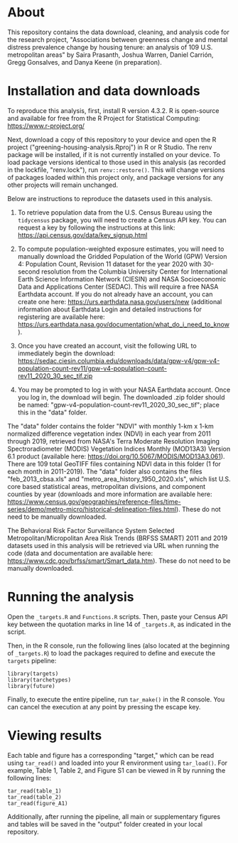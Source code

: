 # About
This repository contains the data download, cleaning, and analysis code for the research project, "Associations between greenness change and mental distress prevalence change by
housing tenure: an analysis of 109 U.S. metropolitan areas" by Saira Prasanth, Joshua Warren, Daniel Carrión, Gregg Gonsalves, and Danya Keene (in preparation).

# Installation and data downloads
To reproduce this analysis, first, install R version 4.3.2. R is open-source and available for free from the R Project for Statistical Computing: https://www.r-project.org/

Next, download a copy of this repository to your device and open the R project ("greening-housing-analysis.Rproj") in R or R Studio. The renv package will be installed, if it is not currently installed on your device. To load package versions identical to those used in this analysis (as recorded in the lockfile, "renv.lock"), run `renv::restore()`. This will change versions of packages loaded within this project only, and package versions for any other projects will remain unchanged.

Below are instructions to reproduce the datasets used in this analysis.

1.  To retrieve population data from the U.S. Census Bureau using the `tidycensus` package, you will need to create a Census API key. You can request a key by following the instructions at this link: https://api.census.gov/data/key_signup.html

2.  To compute population-weighted exposure estimates, you will need to manually download the Gridded Population of the World (GPW) Version 4: Population Count, Revision 11 dataset for the year 2020 with 30-second resolution from the Columbia University Center for International Earth Science Information Network (CIESIN) and NASA Socioeconomic Data and Applications Center (SEDAC). This will require a free NASA Earthdata account. If you do not already have an account, you can create one here: https://urs.earthdata.nasa.gov/users/new (additional information about Earthdata Login and detailed instructions for registering are available here: https://urs.earthdata.nasa.gov/documentation/what_do_i_need_to_know).

3.  Once you have created an account, visit the following URL to immediately begin the download: https://sedac.ciesin.columbia.edu/downloads/data/gpw-v4/gpw-v4-population-count-rev11/gpw-v4-population-count-rev11_2020_30_sec_tif.zip

4.  You may be prompted to log in with your NASA Earthdata account. Once you log in, the download will begin. The downloaded .zip folder should be named: "gpw-v4-population-count-rev11_2020_30_sec_tif"; place this in the "data" folder.

The "data" folder contains the folder "NDVI" with monthly 1-km x 1-km normalized difference vegetation index (NDVI) in each year from 2011 through 2019, retrieved from NASA's Terra Moderate Resolution Imaging Spectroradiometer (MODIS) Vegetation Indices Monthly (MOD13A3) Version 6.1 product (available here: https://doi.org/10.5067/MODIS/MOD13A3.061). There are 109 total GeoTIFF files containing NDVI data in this folder (1 for each month in 2011-2019). The "data" folder also contains the files "feb_2013_cbsa.xls" and "metro_area_history_1950_2020.xls", which list U.S. core based statistical areas, metropolitan divisions, and component counties by year (downloads and more information are available here: https://www.census.gov/geographies/reference-files/time-series/demo/metro-micro/historical-delineation-files.html). These do not need to be manually downloaded.

The Behavioral Risk Factor Surveillance System Selected Metropolitan/Micropolitan Area Risk Trends (BRFSS SMART) 2011 and 2019 datasets used in this analysis will be retrieved via URL when running the code (data and documentation are available here: https://www.cdc.gov/brfss/smart/Smart_data.htm). These do not need to be manually downloaded.

# Running the analysis
Open the `_targets.R` and `Functions.R` scripts. Then, paste your Census API key between the quotation marks in line 14 of `_targets.R`, as indicated in the script.

Then, in the R console, run the following lines (also located at the beginning of `_targets.R`) to load the packages required to define and execute the `targets` pipeline:
```
library(targets)
library(tarchetypes)
library(future)
```
Finally, to execute the entire pipeline, run `tar_make()` in the R console. You can cancel the execution at any point by pressing the escape key.

# Viewing results

Each table and figure has a corresponding "target," which can be read using `tar_read()` and loaded into your R environment using `tar_load()`. For example, Table 1, Table 2, and Figure S1 can be viewed in R by running the following lines:
```
tar_read(table_1)
tar_read(table_2)
tar_read(figure_A1)
```
Additionally, after running the pipeline, all main or supplementary figures and tables will be saved in the "output" folder created in your local repository.
